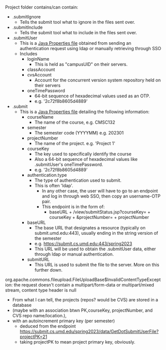 Project folder contains/can contain:
- .submitIgnore
	- Tells the submit tool what to ignore in the files sent over.
- .submitInclude
	- Tells the submit tool what to include in the files sent over.
- .submitUser
	- This is a [Java Properties file](https://docs.oracle.com/javase/7/docs/api/java/util/Properties.html#load(java.io.Reader)) obtained from sending an authentication request using ldap or manually retrieving through SSO 
	- Includes
		- loginName
          - This is held as "campusUID" on their servers.
		- classAccount
		- cvsAccount
			- Account for the concurrent version system repository held on their servers
		- oneTimePassword
			- 64-bit sequence of hexadecimal values used as an OTP.
			- e.g. '2c72f8b8605d4889'
- .submit
	- This is a [Java Properties file](https://docs.oracle.com/javase/7/docs/api/java/util/Properties.html#load(java.io.Reader))  detailing the following information:
		- courseName
			- The name of the course, e.g. CMSC132
		- semester
			- The semester code (YYYYMM) e.g. 202301
		- projectNumber
			- The name of the project. e.g. 'Project 1'
		- courseKey
			- The key used to specifically identify the course
			- Also a 64-bit sequence of hexadecimal values like .submitUser's oneTimePassword.
			- e.g. '2c72f8b8605d4889'
		- authentication.type
			- The type of authentication used to submit.
			- This is often 'ldap'. 
            	- In any other case, the user will have to go to an endpoint and log in through web SSO, then copy an username-OTP pair.
            	- This endpoint is in the form of: 
                	- baseURL + /view/submitStatus.jsp?courseKey= + courseKey + &projectNumber= + projectNumber
		- baseURL
			- The base URL that designates a resource (typically on submit.umd.edu:443), usually ending in the string version of the semester
			- e.g. https://submit.cs.umd.edu:443/spring2023
			- This URL will be used to obtain the .submitUser data, either through ldap or manual authentication.
		- submitURL
			- This URL is used to submit the file to the server. More on this further down.







org.apache.commons.fileupload.FileUploadBase$InvalidContentTypeException: the request doesn't contain a multipart/form-data or multipart/mixed stream, content type header is null


- From what I can tell, the projects (repos? would be CVS) are stored in a database 
- (maybe with an association btwn PK,courseKey, projectNumber, and CVS repo name/location.), 
- with an autoincrement primary key (per semester) 
	- deduced from the endpoint https://submit.cs.umd.edu/spring2023/data/GetDotSubmitUserFile?projectPK=21
	- taking projectPK to mean project primary key, obviously.

